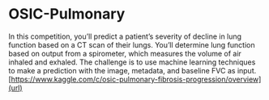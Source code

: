 # OSIC-Pulmonary

In this competition, you’ll predict a patient’s severity of decline in lung function based on a CT scan of their lungs. You’ll determine lung function based on output from a spirometer, which measures the volume of air inhaled and exhaled. The challenge is to use machine learning techniques to make a prediction with the image, metadata, and baseline FVC as input.
[https://www.kaggle.com/c/osic-pulmonary-fibrosis-progression/overview](url)
